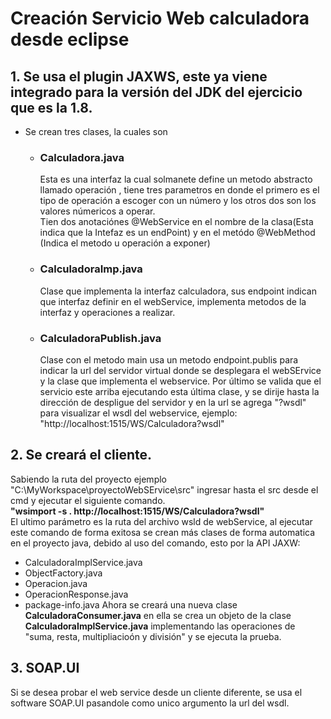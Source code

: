 # Creación Servicio Web calculadora desde eclipse 
## 1. Se usa el plugin JAXWS, este ya viene integrado para la versión del JDK del ejercicio que es la 1.8.  
- Se crean tres clases, la cuales son 
  - ### Calculadora.java  
    Esta es una interfaz la cual solmanete define un metodo abstracto llamado operación , tiene tres parametros en donde el primero es el tipo de operación a escoger con un número y los otros dos son los valores númericos a operar.  
    Tien dos anotaciónes @WebService en el nombre de la clasa(Esta indica que la Intefaz es un endPoint) y en el metódo @WebMethod (Indica el metodo u operación a exponer)
  - ### CalculadoraImp.java  
    Clase que implementa la interfaz calculadora, sus endpoint indican que interfaz definir en el webService, implementa metodos de la interfaz  y operaciones a realizar.
  - ### CalculadoraPublish.java  
    Clase con el metodo main usa un metodo endpoint.publis para indicar la url del servidor virtual donde se desplegara el webSErvice y la clase que implementa el webservice.
Por último se valida que el servicio este arriba ejecutando esta última clase, y se dirije hasta la dirección de despligue del servidor y en la url se agrega "?wsdl" para visualizar el wsdl del webservice, ejemplo: "http://localhost:1515/WS/Calculadora?wsdl"   
## 2. Se creará el cliente.

Sabiendo la ruta del proyecto ejemplo "C:\\MyWorkspace\proyectoWebSErvice\src"  ingresar hasta el src desde el cmd y ejecutar el siguiente comando.  
__"wsimport -s . http://localhost:1515/WS/Calculadora?wsdl"__  
El ultimo parámetro es la ruta del archivo wsld de webService, al ejecutar este comando de forma exitosa se crean más clases de forma automatica en el proyecto java, debido al uso del comando, esto por la API JAXW:
- CalculadoraImplService.java
- ObjectFactory.java
- Operacion.java
- OperacionResponse.java
- package-info.java
Ahora se creará una nueva clase **CalculadoraConsumer.java** en ella se crea un objeto de la clase **CalculadoraImplService.java**  implementando las operaciones de "suma, resta, multipliacioón y división"
y se ejecuta la prueba.
## 3. SOAP.UI 
Si se desea probar el web service desde un cliente diferente, se usa el software SOAP.UI pasandole como unico argumento la url del wsdl.

